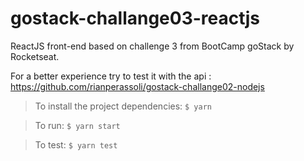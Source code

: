 # gostack-challange03-reactjs

ReactJS front-end based on challenge 3 from BootCamp goStack by Rocketseat.

For a better experience try to test it with the api : https://github.com/rianperassoli/gostack-challange02-nodejs


> To install the project dependencies: `$ yarn`

> To run: `$ yarn start`

> To test: `$ yarn test`
